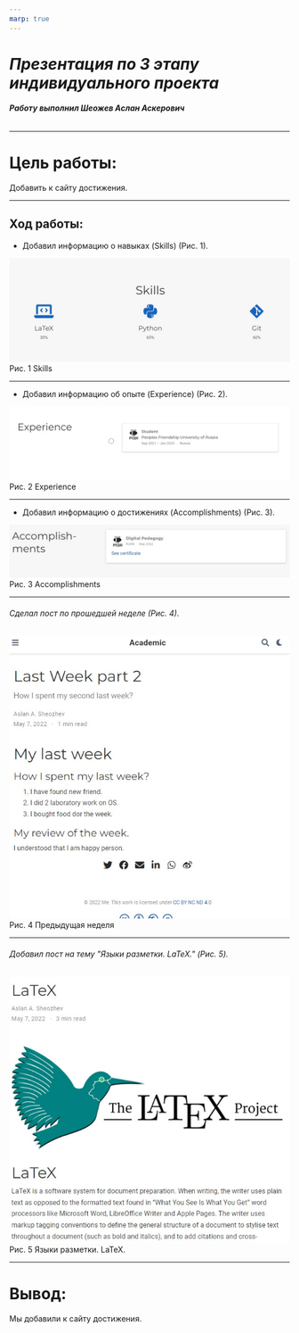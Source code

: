 ```yaml
---
marp: true
---
```

# ***Презентация по 3 этапу индивидуального проекта***
###### **Работу выполнил Шеожев Аслан Аскерович**
<!-- _backgroundColor: #11ffee00 -->
---
# Цель работы:

Добавить к сайту достижения.

<!-- _backgroundColor: #bfccbe -->
---
<!-- _backgroundColor: #bfccbe -->
## Ход работы:

* Добавил информацию о навыках (Skills) (Рис. 1).

![Рис. 1 Skills](image/1.jpg)
Рис. 1 Skills
<!-- _backgroundColor: #bfccbe -->
---

* Добавил информацию об опыте (Experience) (Рис. 2).
<!-- _backgroundColor: #bfccbe -->
![Рис. 2 Experience](image/2.jpg)
Рис. 2 Experience

---

* Добавил информацию о достижениях (Accomplishments) (Рис. 3).
<!-- _backgroundColor: #bfccbe -->
![Рис. 3 Accomplishments](image/3.jpg)
Рис. 3 Accomplishments

---

###### Сделал пост по прошедшей неделе (Рис. 4).
<!-- _backgroundColor: #bfccbe -->
![Рис. 4 Предыдущая неделя](image/4.jpg) Рис. 4 Предыдущая неделя

---

###### Добавил пост на тему "Языки разметки. LaTeX." (Рис. 5).
<!-- _backgroundColor: #bfccbe -->
![Рис. 5 Языки разметки. LaTeX.](image/5.jpg) 
Рис. 5 Языки разметки. LaTeX.

---

# Вывод:

Мы добавили к сайту достижения.
<!-- _backgroundColor: #bfccbe -->